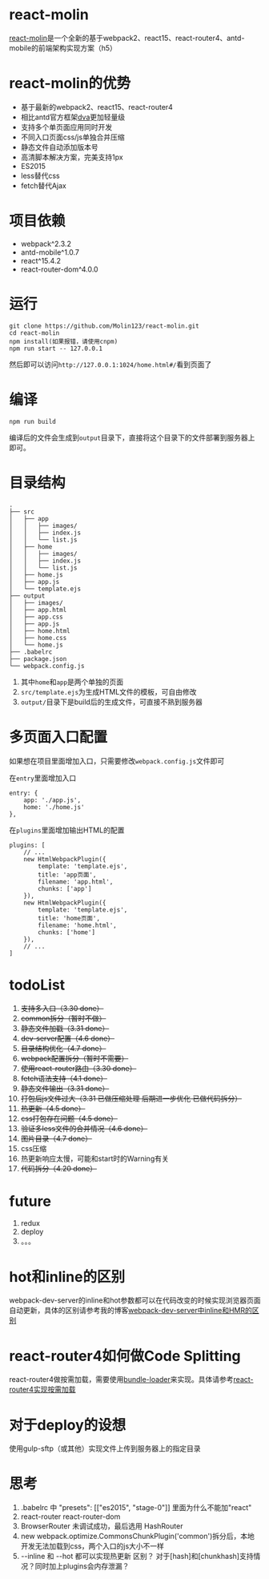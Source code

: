 # react-molin

[react-molin](https://github.com/Molin123/react-molin)是一个全新的基于webpack2、react15、react-router4、antd-mobile的前端架构实现方案（h5）



# react-molin的优势

* 基于最新的webpack2、react15、react-router4
* 相比antd官方框架[dva](https://github.com/dvajs/dva)更加轻量级
* 支持多个单页面应用同时开发
* 不同入口页面css/js单独合并压缩
* 静态文件自动添加版本号
* 高清脚本解决方案，完美支持1px
* ES2015
* less替代css
* fetch替代Ajax


# 项目依赖

* webpack^2.3.2
* antd-mobile^1.0.7
* react^15.4.2
* react-router-dom^4.0.0


# 运行

```
git clone https://github.com/Molin123/react-molin.git
cd react-molin
npm install(如果报错，请使用cnpm) 
npm run start -- 127.0.0.1
```

然后即可以访问`http://127.0.0.1:1024/home.html#/`看到页面了

# 编译

```
npm run build
```

编译后的文件会生成到`output`目录下，直接将这个目录下的文件部署到服务器上即可。



# 目录结构

```
.
├── src
│   ├── app
│   │   ├── images/
│   │   ├── index.js
│   │   └── list.js
│   ├── home
│   │   ├── images/
│   │   ├── index.js
│   │   └── list.js
│   ├── home.js
│   ├── app.js
│   └── template.ejs
├── output
│   ├── images/
│   ├── app.html
│   ├── app.css
│   ├── app.js
│   ├── home.html
│   ├── home.css
│   └── home.js
├── .babelrc
├── package.json
└── webpack.config.js
```

1. 其中`home`和`app`是两个单独的页面
2. `src/template.ejs`为生成HTML文件的模板，可自由修改
3. `output/`目录下是build后的生成文件，可直接不熟到服务器


# 多页面入口配置

如果想在项目里面增加入口，只需要修改`webpack.config.js`文件即可

在`entry`里面增加入口
```
entry: {
	app: './app.js',
	home: './home.js'
},
```

在`plugins`里面增加输出HTML的配置

```
plugins: [
	// ...
	new HtmlWebpackPlugin({
	    template: 'template.ejs',
	    title: 'app页面',
	    filename: 'app.html',
	    chunks: ['app']
	}),
	new HtmlWebpackPlugin({
	    template: 'template.ejs',
	    title: 'home页面',
	    filename: 'home.html',
	    chunks: ['home']
	}),
	// ...
]
```

# todoList

1. ~~支持多入口（3.30 done）~~
2. ~~common拆分（暂时不做）~~
3. ~~静态文件加戳（3.31 done）~~
4. ~~dev-server配置（4.6 done）~~
5. ~~目录结构优化（4.7 done）~~
6. ~~webpack配置拆分（暂时不需要）~~
7. ~~使用react-router路由（3.30 done）~~
8. ~~fetch语法支持（4.1 done）~~
9. ~~静态文件输出（3.31 done）~~
10. ~~打包后js文件过大（3.31 已做压缩处理 后期进一步优化 已做代码拆分）~~
11. ~~热更新（4.5 done）~~
12. ~~css打包存在问题（4.5 done）~~
13. ~~验证多less文件的合并情况（4.6 done）~~
14. ~~图片目录（4.7 done）~~
15. css压缩
16. 热更新响应太慢，可能和start时的Warning有关
17. ~~代码拆分（4.20 done）~~




# future

1. redux
2. deploy
3. 。。。


# hot和inline的区别

webpack-dev-server的inline和hot参数都可以在代码改变的时候实现浏览器页面自动更新，具体的区别请参考我的博客[webpack-dev-server中inline和HMR的区别](http://1.molinblog.applinzi.com/blog/webpack-dev-server.html)

# react-router4如何做Code Splitting

react-router4做按需加载，需要使用[bundle-loader](https://github.com/webpack-contrib/bundle-loader)来实现。具体请参考[react-router4实现按需加载](http://1.molinblog.applinzi.com/blog/code-splitting.html)

# 对于deploy的设想

使用gulp-sftp（或其他）实现文件上传到服务器上的指定目录


# 思考

1. .babelrc 中 "presets": [["es2015", "stage-0"]] 里面为什么不能加"react"
2. react-router  react-router-dom
3. BrowserRouter 未调试成功，最后选用 HashRouter
4. new webpack.optimize.CommonsChunkPlugin('common')拆分后，本地开发无法加载到css，两个入口的js大小不一样
5. --inline 和 --hot 都可以实现热更新  区别？  对于[hash]和[chunkhash]支持情况？同时加上plugins会内存泄漏？
